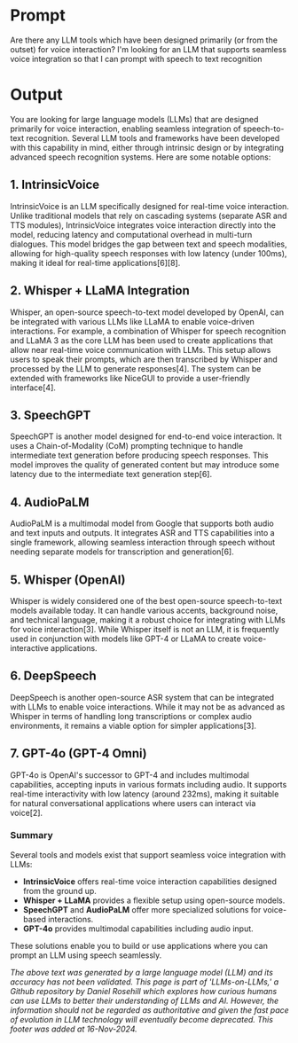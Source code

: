 # Prompt

Are there any LLM tools which have been designed primarily (or from the outset) for voice interaction? I'm looking for an LLM that supports seamless voice integration so that I can prompt with speech to text recognition

# Output

You are looking for large language models (LLMs) that are designed primarily for voice interaction, enabling seamless integration of speech-to-text recognition. Several LLM tools and frameworks have been developed with this capability in mind, either through intrinsic design or by integrating advanced speech recognition systems. Here are some notable options:

## 1. IntrinsicVoice

IntrinsicVoice is an LLM specifically designed for real-time voice interaction. Unlike traditional models that rely on cascading systems (separate ASR and TTS modules), IntrinsicVoice integrates voice interaction directly into the model, reducing latency and computational overhead in multi-turn dialogues. This model bridges the gap between text and speech modalities, allowing for high-quality speech responses with low latency (under 100ms), making it ideal for real-time applications\[6]\[8].

## 2. Whisper + LLaMA Integration

Whisper, an open-source speech-to-text model developed by OpenAI, can be integrated with various LLMs like LLaMA to enable voice-driven interactions. For example, a combination of Whisper for speech recognition and LLaMA 3 as the core LLM has been used to create applications that allow near real-time voice communication with LLMs. This setup allows users to speak their prompts, which are then transcribed by Whisper and processed by the LLM to generate responses\[4]. The system can be extended with frameworks like NiceGUI to provide a user-friendly interface\[4].

## 3. SpeechGPT

SpeechGPT is another model designed for end-to-end voice interaction. It uses a Chain-of-Modality (CoM) prompting technique to handle intermediate text generation before producing speech responses. This model improves the quality of generated content but may introduce some latency due to the intermediate text generation step\[6].

## 4. AudioPaLM

AudioPaLM is a multimodal model from Google that supports both audio and text inputs and outputs. It integrates ASR and TTS capabilities into a single framework, allowing seamless interaction through speech without needing separate models for transcription and generation\[6].

## 5. Whisper (OpenAI)

Whisper is widely considered one of the best open-source speech-to-text models available today. It can handle various accents, background noise, and technical language, making it a robust choice for integrating with LLMs for voice interaction\[3]. While Whisper itself is not an LLM, it is frequently used in conjunction with models like GPT-4 or LLaMA to create voice-interactive applications.

## 6. DeepSpeech

DeepSpeech is another open-source ASR system that can be integrated with LLMs to enable voice interactions. While it may not be as advanced as Whisper in terms of handling long transcriptions or complex audio environments, it remains a viable option for simpler applications\[3].

## 7. GPT-4o (GPT-4 Omni)

GPT-4o is OpenAI's successor to GPT-4 and includes multimodal capabilities, accepting inputs in various formats including audio. It supports real-time interactivity with low latency (around 232ms), making it suitable for natural conversational applications where users can interact via voice\[2].

### Summary

Several tools and models exist that support seamless voice integration with LLMs:

- **IntrinsicVoice** offers real-time voice interaction capabilities designed from the ground up.
- **Whisper + LLaMA** provides a flexible setup using open-source models.
- **SpeechGPT** and **AudioPaLM** offer more specialized solutions for voice-based interactions.
- **GPT-4o** provides multimodal capabilities including audio input.

These solutions enable you to build or use applications where you can prompt an LLM using speech seamlessly.

&#x20;

*The above text was generated by a large language model (LLM) and its accuracy has not been validated. This page is part of 'LLMs-on-LLMs,' a Github repository by Daniel Rosehill which explores how curious humans can use LLMs to better their understanding of LLMs and AI. However, the information should not be regarded as authoritative and given the fast pace of evolution in LLM technology will eventually become deprecated. This footer was added at 16-Nov-2024.*


